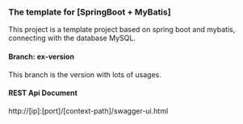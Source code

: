 ### The template for [SpringBoot + MyBatis]
This project is a template project based on spring boot and mybatis, connecting with the database MySQL.

#### Branch: ex-version
This branch is the version with lots of usages.

#### REST Api Document
http://[ip]:[port]/[context-path]/swagger-ui.html